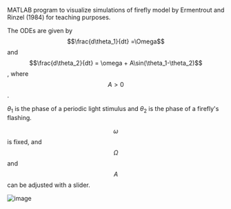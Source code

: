 MATLAB program to visualize simulations of firefly model by Ermentrout and Rinzel (1984) for teaching purposes.

The ODEs are given by 
$$\frac{d\theta_1}{dt} =\Omega$$ and $$\frac{d\theta_2}{dt} = \omega + A\sin(\theta_1-\theta_2)$$, where $$A>0$$. 

$\theta_1$ is the phase of a periodic light stimulus and $\theta_2$ is the phase of a firefly's flashing.

$$\omega$$ is fixed, and $$\Omega$$ and $$A$$ can be adjusted with a slider.

![image](https://github.com/user-attachments/assets/0dc7faa8-03f8-4183-b326-3c97b61b1aad)
